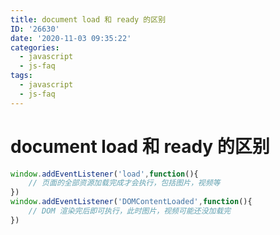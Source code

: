 ```yaml
---
title: document load 和 ready 的区别
ID: '26630'
date: '2020-11-03 09:35:22'
categories:
  - javascript
  - js-faq
tags:
  - javascript
  - js-faq
---
```


# document load 和 ready 的区别

``` js 
window.addEventListener('load',function(){
    // 页面的全部资源加载完成才会执行，包括图片，视频等
})
window.addEventListener('DOMContentLoaded',function(){
    // DOM 渲染完后即可执行，此时图片，视频可能还没加载完
})
```
 
 
 
 
 
 
 
 
 
 
 
 
 
 
 
 
 
 
 
 
 
